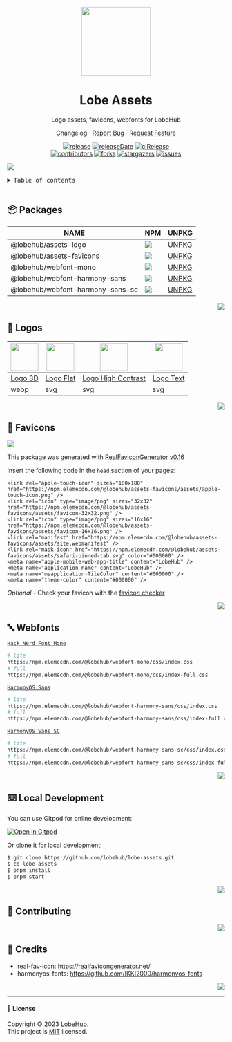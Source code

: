 <p align="center">
  <img width="160" src="https://npm.elemecdn.com/@lobehub/assets-logo/assets/logo-3d.webp">
</p>
<h1 align="center">Lobe Assets</h1>

<div align="center">

Logo assets, favicons, webfonts for LobeHub

[Changelog](./CHANGELOG.md) · [Report Bug][issues-url] · [Request Feature][issues-url]

<!-- SHIELD GROUP -->

[![release][release-shield]][release-url]
[![releaseDate][release-date-shield]][release-date-url]
[![ciRelease][ci-release-shield]][ci-release-url] <br/>
[![contributors][contributors-shield]][contributors-url]
[![forks][forks-shield]][forks-url]
[![stargazers][stargazers-shield]][stargazers-url]
[![issues][issues-shield]][issues-url]

</div>

![](https://raw.githubusercontent.com/andreasbm/readme/master/assets/lines/rainbow.png)

<details>
<summary><kbd>Table of contents</kbd></summary>

#### TOC

- [📦 Packages](#-packages)
- [🤯 Logos](#-logos)
- [💞 Favicons](#-favicons)
- [🔤 Webfonts](#-webfonts)
- [⌨️ Local Development](#️-local-development)
- [🤝 Contributing](#-contributing)
- [🔗 Credits](#-credits)

####

</details>

<br />

## 📦 Packages

| NAME                             | NPM                                                                                       | UNPKG                                         |
| -------------------------------- | ----------------------------------------------------------------------------------------- | --------------------------------------------- |
| @lobehub/assets-logo             | [![][assets-logo-release]][assets-logo-release-url]                                       | [UNPKG][assets-logo-unpkg]                    |
| @lobehub/assets-favicons         | [![][assets-favicons-release]][assets-favicons-release-url]                               | [UNPKG][assets-favicons-unpkg]                |
| @lobehub/webfont-mono            | [![][assets-webfont-mono-release]][assets-webfont-mono-release-url]                       | [UNPKG][assets-webfont-mono-unpkg]            |
| @lobehub/webfont-harmony-sans    | [![][assets-webfont-harmony-sans-release]][assets-webfont-harmony-sans-release-url]       | [UNPKG][assets-webfont-harmony-sans-unpkg]    |
| @lobehub/webfont-harmony-sans-sc | [![][assets-webfont-harmony-sans-sc-release]][assets-webfont-harmony-sans-sc-release-url] | [UNPKG][assets-webfont-harmony-sans-sc-unpkg] |

<!-- @lobehub/assets-logo -->

[assets-logo-release]: https://img.shields.io/npm/v/@lobehub/assets-logo?label=%F0%9F%A4%AF%20NPM
[assets-logo-release-url]: https://www.npmjs.com/package/@lobehub/assets-logo
[assets-logo-unpkg]: https://npm.elemecdn.com/@lobehub/assets-logo

<!-- @lobehub/assets-favicons -->

[assets-favicons-release]: https://img.shields.io/npm/v/@lobehub/assets-favicons?label=%F0%9F%A4%AF%20NPM
[assets-favicons-release-url]: https://www.npmjs.com/package/@lobehub/assets-favicons
[assets-favicons-unpkg]: https://npm.elemecdn.com/@lobehub/assets-favicons

<!-- @lobehub/webfont-mono -->

[assets-webfont-mono-release]: https://img.shields.io/npm/v/@lobehub/webfont-mono?label=%F0%9F%A4%AF%20NPM
[assets-webfont-mono-release-url]: https://www.npmjs.com/package/@lobehub/webfont-mono
[assets-webfont-mono-unpkg]: https://npm.elemecdn.com/@lobehub/webfont-mono

<!-- @lobehub/webfont-harmony-sans -->

[assets-webfont-harmony-sans-release]: https://img.shields.io/npm/v/@lobehub/webfont-harmony-sans?label=%F0%9F%A4%AF%20NPM
[assets-webfont-harmony-sans-release-url]: https://www.npmjs.com/package/@lobehub/webfont-harmony-sans
[assets-webfont-harmony-sans-unpkg]: https://npm.elemecdn.com/@lobehub/webfont-harmony-sans

<!-- @lobehub/webfont-harmony-sans-sc -->

[assets-webfont-harmony-sans-sc-release]: https://img.shields.io/npm/v/@lobehub/webfont-harmony-sans-sc?label=%F0%9F%A4%AF%20NPM
[assets-webfont-harmony-sans-sc-release-url]: https://www.npmjs.com/package/@lobehub/webfont-harmony-sans-sc
[assets-webfont-harmony-sans-sc-unpkg]: https://npm.elemecdn.com/@lobehub/webfont-harmony-sans-sc

<div align="right">

[![][back-to-top]](#readme-top)

</div>

## 🤯 Logos

| <img src="https://npm.elemecdn.com/@lobehub/assets-logo/assets/logo-3d.webp" width="64" > | <img src="https://npm.elemecdn.com/@lobehub/assets-logo/assets/logo-flat.svg" width="64" > | <img src="https://npm.elemecdn.com/@lobehub/assets-logo/assets/logo-high-contrast.svg" width="64" > | <img src="https://npm.elemecdn.com/@lobehub/assets-logo/assets/logo-text.svg" width="64" > |
| ----------------------------------------------------------------------------------------- | ------------------------------------------------------------------------------------------ | --------------------------------------------------------------------------------------------------- | ------------------------------------------------------------------------------------------ |
| [Logo 3D][logo-3d]                                                                        | [Logo Flat][logo-flat]                                                                     | [Logo High Contrast][logo-high-contrast]                                                            | [Logo Text][logo-text]                                                                     |
| webp                                                                                      | svg                                                                                        | svg                                                                                                 | svg                                                                                        |

[logo-3d]: https://npm.elemecdn.com/@lobehub/assets-logo/assets/logo-3d.webp
[logo-flat]: https://npm.elemecdn.com/@lobehub/assets-logo/assets/logo-flat.svg
[logo-high-contrast]: https://npm.elemecdn.com/@lobehub/assets-logo/assets/logo-high-contrast.svg
[logo-text]: https://npm.elemecdn.com/@lobehub/assets-logo/assets/logo-text.svg

<div align="right">

[![][back-to-top]](#readme-top)

</div>

## 💞 Favicons

![](https://github.com/lobehub/lobe-assets/blob/master/docs/preview.png?raw=true)

This package was generated with [RealFaviconGenerator](https://realfavicongenerator.net/) [v0.16](https://realfavicongenerator.net/change_log#v0.16)

Insert the following code in the `head` section of your pages:

```
<link rel="apple-touch-icon" sizes="180x180" href="https://npm.elemecdn.com/@lobehub/assets-favicons/assets/apple-touch-icon.png" />
<link rel="icon" type="image/png" sizes="32x32" href="https://npm.elemecdn.com/@lobehub/assets-favicons/assets/favicon-32x32.png" />
<link rel="icon" type="image/png" sizes="16x16" href="https://npm.elemecdn.com/@lobehub/assets-favicons/assets/favicon-16x16.png" />
<link rel="manifest" href="https://npm.elemecdn.com/@lobehub/assets-favicons/assets/site.webmanifest" />
<link rel="mask-icon" href="https://npm.elemecdn.com/@lobehub/assets-favicons/assets/safari-pinned-tab.svg" color="#000000" />
<meta name="apple-mobile-web-app-title" content="LobeHub" />
<meta name="application-name" content="LobeHub" />
<meta name="msapplication-TileColor" content="#000000" />
<meta name="theme-color" content="#000000" />
```

_Optional_ - Check your favicon with the [favicon checker](https://realfavicongenerator.net/favicon_checker)

<div align="right">

[![][back-to-top]](#readme-top)

</div>

## 🔤 Webfonts

[`Hack Nerd Font Mono`](https://npm.elemecdn.com/@lobehub/webfont-mono/css/index.css)

```sh
# lite
https://npm.elemecdn.com/@lobehub/webfont-mono/css/index.css
# full
https://npm.elemecdn.com/@lobehub/webfont-mono/css/index-full.css
```

[`HarmonyOS Sans`](https://npm.elemecdn.com/@lobehub/webfont-harmony-sans/css/index.css)

```sh
# lite
https://npm.elemecdn.com/@lobehub/webfont-harmony-sans/css/index.css
# full
https://npm.elemecdn.com/@lobehub/webfont-harmony-sans/css/index-full.css
```

[`HarmonyOS Sans SC`](https://npm.elemecdn.com/@lobehub/webfont-harmony-sans-sc/css/index.css)

```sh
# lite
https://npm.elemecdn.com/@lobehub/webfont-harmony-sans-sc/css/index.css
# full
https://npm.elemecdn.com/@lobehub/webfont-harmony-sans-sc/css/index-full.css
```

<div align="right">

[![][back-to-top]](#readme-top)

</div>

## ⌨️ Local Development

You can use Gitpod for online development:

[![Open in Gitpod](https://gitpod.io/button/open-in-gitpod.svg)][gitpod-url]

Or clone it for local development:

```bash
$ git clone https://github.com/lobehub/lobe-assets.git
$ cd lobe-assets
$ pnpm install
$ pnpm start
```

<div align="right">

[![][back-to-top]](#readme-top)

</div>

## 🤝 Contributing

<!-- CONTRIBUTION GROUP -->

<!-- CONTRIBUTION END -->

<div align="right">

[![][back-to-top]](#readme-top)

</div>

## 🔗 Credits

- real-fav-icon: <https://realfavicongenerator.net/>
- harmonyos-fonts: <https://github.com/IKKI2000/harmonyos-fonts>

<div align="right">

[![][back-to-top]](#readme-top)

</div>

---

#### 📝 License

Copyright © 2023 [LobeHub][profile-url]. <br />
This project is [MIT](./LICENSE) licensed.

<!-- LINK GROUP -->

[profile-url]: https://github.com/lobehub
[gitpod-url]: https://gitpod.io/#https://github.com/lobehub/lobe-assets

<!-- SHIELD LINK GROUP -->

[back-to-top]: https://img.shields.io/badge/-BACK_TO_TOP-151515?style=flat-square

<!-- release -->

[release-shield]: https://img.shields.io/npm/v/@lobehub/assets?label=%F0%9F%A4%AF%20NPM
[release-url]: https://www.npmjs.com/package/@lobehub/assets

<!-- releaseDate -->

[release-date-shield]: https://img.shields.io/github/release-date/lobehub/lobe-assets?style=flat
[release-date-url]: https://github.com/lobehub/lobe-assets/releases

<!-- ciRelease -->

[ci-release-shield]: https://github.com/lobehub/lobe-assets/workflows/Release%20CI/badge.svg
[ci-release-url]: https://github.com/lobehub/lobe-assets/actions?query=workflow%3ARelease%20CI

<!-- contributors -->

[contributors-shield]: https://img.shields.io/github/contributors/lobehub/lobe-assets.svg?style=flat
[contributors-url]: https://github.com/lobehub/lobe-assets/graphs/contributors

<!-- forks -->

[forks-shield]: https://img.shields.io/github/forks/lobehub/lobe-assets.svg?style=flat
[forks-url]: https://github.com/lobehub/lobe-assets/network/members

<!-- stargazers -->

[stargazers-shield]: https://img.shields.io/github/stars/lobehub/lobe-assets.svg?style=flat
[stargazers-url]: https://github.com/lobehub/lobe-assets/stargazers

<!-- issues -->

[issues-shield]: https://img.shields.io/github/issues/lobehub/lobe-assets.svg?style=flat
[issues-url]: https://github.com/lobehub/lobe-assets/issues/new/choose

